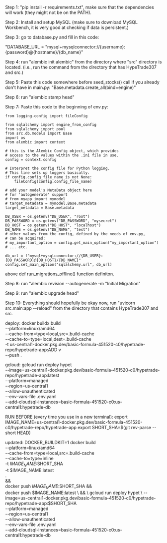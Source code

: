 Step 1: "pip install -r requirements.txt", make sure that the dependencies will work (they might not be on the PATH).

Step 2: Install and setup MySQL (make sure to download MySQL Workbench, it is very good at checking if data is persistent.)

Step 3: go to database.py and fill in this code: 

"DATABASE_URL = "mysql+mysqlconnector://{username}:{password}@{hostname}/{db_name}"

Step 4: run "alembic init alembic" from the directory where "src" directory is located. (i.e., run the command from the directory that has HypeTrade307 and src.)

Step 5: Paste this code somewhere before seed_stocks() call if you already don't have in main.py: "Base.metadata.create_all(bind=engine)"

Step 6: run "alembic stamp head"

Step 7: Paste this code to the beginning of env.py: 

```
from logging.config import fileConfig

from sqlalchemy import engine_from_config
from sqlalchemy import pool
from src.db.models import Base
import os
from alembic import context

# this is the Alembic Config object, which provides
# access to the values within the .ini file in use.
config = context.config

# Interpret the config file for Python logging.
# This line sets up loggers basically.
if config.config_file_name is not None:
    fileConfig(config.config_file_name)

# add your model's MetaData object here
# for 'autogenerate' support
# from myapp import mymodel
# target_metadata = mymodel.Base.metadata
target_metadata = Base.metadata

DB_USER = os.getenv("DB_USER", "root")
DB_PASSWORD = os.getenv("DB_PASSWORD", "mysecret")
DB_HOST = os.getenv("DB_HOST", "localhost")
DB_NAME = os.getenv("DB_NAME", "test")
# other values from the config, defined by the needs of env.py,
# can be acquired:
# my_important_option = config.get_main_option("my_important_option")
# ... etc.

db_url = f"mysql+mysqlconnector://{DB_USER}:{DB_PASSWORD}@{DB_HOST}/{DB_NAME}"
config.set_main_option("sqlalchemy.url", db_url)
```

above def run_migrations_offline() function definiton.


Step 8: run "alembic revision --autogenerate -m "Initial Migration"

Step 9: run "alembic upgrade head"

Step 10: Everything should hopefully be okay now, run "uvicorn src.main:app --reload" from the directory that contains HypeTrade307 and src. 

deploy:
docker buildx build \
--platform=linux/amd64 \
--cache-from=type=local,src=.build-cache \
--cache-to=type=local,dest=.build-cache \
-t us-central1-docker.pkg.dev/basic-formula-451520-c0/hypetrade-repo/hypetrade-app:ADD v<x> \
--push .

gcloud:
gcloud run deploy hypet \
--image=us-central1-docker.pkg.dev/basic-formula-451520-c0/hypetrade-repo/hypetrade-app:latest \
--platform=managed \
--region=us-central1 \
--allow-unauthenticated \
--env-vars-file .env.yaml \
--add-cloudsql-instances=basic-formula-451520-c0:us-central1:hypetrade-db

RUN BEFORE (every time you use in a new terminal):
export IMAGE_NAME=us-central1-docker.pkg.dev/basic-formula-451520-c0/hypetrade-repo/hypetrade-app
export SHORT_SHA=$(git rev-parse --short HEAD)

updated:
DOCKER_BUILDKIT=1 docker build \
--platform=linux/amd64 \
--cache-from=type=local,src=.build-cache \
--cache-to=type=inline \
-t $IMAGE_NAME:$SHORT_SHA \
-t $IMAGE_NAME:latest \
. \
&& \
docker push $IMAGE_NAME:$SHORT_SHA && \
docker push $IMAGE_NAME:latest \
&& \
gcloud run deploy hypet \
--image=us-central1-docker.pkg.dev/basic-formula-451520-c0/hypetrade-repo/hypetrade-app:$SHORT_SHA \
--platform=managed \
--region=us-central1 \
--allow-unauthenticated \
--env-vars-file .env.yaml \
--add-cloudsql-instances=basic-formula-451520-c0:us-central1:hypetrade-db